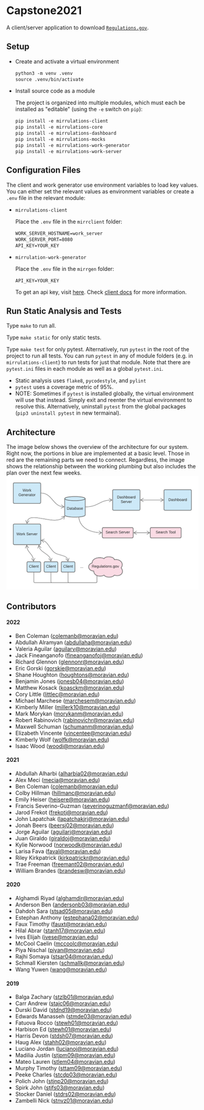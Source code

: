 # Capstone2021

A client/server application to download [`Regulations.gov`](https://www.regulations.gov/).

## Setup

* Create and activate a virtual environment

  ```
  python3 -m venv .venv
  source .venv/bin/activate
  ```

* Install source code as a module

  The project is organized into multiple modules, which must each be installed as "editable"
  (using the `-e` switch on `pip`):

  ```
  pip install -e mirrulations-client
  pip install -e mirrulations-core
  pip install -e mirrulations-dashboard
  pip install -e mirrulations-mocks
  pip install -e mirrulations-work-generator 
  pip install -e mirrulations-work-server
  ```

## Configuration Files

The client and work generator use environment variables to load key values.
You can either set the relevant values as environment variables or create 
a `.env` file in the relevant module:

* `mirrulations-client`
  
  Place the `.env` file in the `mirrclient` folder:
  
  ```
  WORK_SERVER_HOSTNAME=work_server
  WORK_SERVER_PORT=8080
  API_KEY=YOUR_KEY
  ```

* `mirrulation-work-generator`
  
  Place the `.env` file in the `mirrgen` folder:
  
  ```
  API_KEY=YOUR_KEY
  ```

  To get an api key, visit [here](https://open.gsa.gov/api/regulationsgov/). 
  Check [client docs](https://github.com/cs334s21/capstone2021/blob/main/docs/client.md) 
  for more information.
  
## Run Static Analysis and Tests

Type `make` to run all. 

Type `make static` for only static tests.

Type `make test` for only pytest.  Alternatively, run `pytest` in the root of
the project to run all tests.  You can run `pytest` in any of module folders
(e.g. in `mirrulations-client`) to run tests for just that module.  Note that
there are `pytest.ini` files in each module as well as a global `pytest.ini`.

* Static analysis uses `flake8`, `pycodestyle`, and `pylint`
* `pytest` uses a coverage metric of 95%.
* NOTE: Sometimes if `pytest` is installed globally, the virtual environment will use that instead. Simply exit and reenter the virtual environment to resolve this.
  Alternatively, uninstall `pytest` from the global packages (`pip3 uninstall pytest` in new termainal).

## Architecture
The image below shows the overview of the architecture for our system. Right now, the portions in blue are implemented at a basic level. Those in red are the remaining parts we need to connect. Regardless, the image shows the relationship between the working plumbing but also includes the plan over the next few weeks.
![Architecture](Architecture.png)

## Contributors

#### 2022

* Ben Coleman (colemanb@moravian.edu)
* Abdullah Alramyan (abdullaha@moravian.edu)
* Valeria Aguilar (aguilarv@moravian.edu)
* Jack Fineanganofo (fineanganofoj@moravian.edu)
* Richard Glennon (glennonr@moravian.edu)
* Eric Gorski (gorskie@moravian.edu)
* Shane Houghton (houghtons@moravian.edu)
* Benjamin Jones (jonesb04@moravian.edu)
* Matthew Kosack (koasckm@moravian.edu)
* Cory Little (littlec@moravian.edu)
* Michael Marchese (marchesem@moravian.edu)
* Kimberly Miller (millerk10@moravian.edu)
* Mark Morykan (morykanm@moravian.edu)
* Robert Rabinovich (rabinovichr@moravian.edu)
* Maxwell Schuman (schumanm@moravian.edu)
* Elizabeth Vincente (vincentee@moravian.edu)
* Kimberly Wolf (wolfk@moravian.edu)
* Isaac Wood (woodi@moravian.edu)

#### 2021

* Abdullah Alharbi (alharbia02@moravian.edu)
* Alex Meci (mecia@moravian.edu)
* Ben Coleman (colemanb@moravian.edu)
* Colby Hillman (hillmanc@moravian.edu)
* Emily Heiser (heisere@moravian.edu)
* Francis Severino-Guzman (severinoguzmanf@moravian.edu)
* Jarod Frekot (frekotj@moravian.edu)
* John Lapatchak (lapatchakjrj@moravian.edu)
* Jonah Beers (beersj02@moravian.edu)
* Jorge Aguilar (aguilarj@moravian.edu)
* Juan Giraldo (giraldoj@moravian.edu)
* Kylie Norwood (norwoodk@moravian.edu)
* Larisa Fava (faval@moravian.edu)
* Riley Kirkpatrick (kirkpatrickr@moravian.edu)
* Trae Freeman (freemant02@moravian.edu)
* William Brandes (brandesw@moravian.edu)

#### 2020

* Alghamdi Riyad (alghamdir@moravian.edu)
* Anderson Ben (andersonb03@moravian.edu)
* Dahdoh Sara (stsad05@moravian.edu)
* Estephan Anthony (estephana02@moravian.edu)
* Faux Timothy (fauxt@moravian.edu)
* Hilal Abrar (stanh17@moravian.edu)
* Ives Elijah (ivese@moravian.edu)
* McCool Caelin (mccoolc@moravian.edu)
* Piya Nischal (piyan@moravian.edu)
* Rajhi Somaya (stsar04@moravian.edu)
* Schmall Kiersten (schmallk@moravian.edu)
* Wang Yuwen (wang@moravian.edu)

#### 2019

* Balga Zachary (stzlb01@moravian.edu)
* Carr Andrew (stajc06@moravian.edu)
* Durski David (stdnd19@moravian.edu)
* Edwards Manasseh (stmde03@moravian.edu)
* Fatuova Rocco (stewh01@moravian.edu)
* Harbison Ed (stewh01@moravian.edu)
* Harris Devon (stdsh07@moravian.edu)
* Haug Alex (stahh02@moravian.edu)
* Luciano Jordan (lucianoj@moravian.edu)
* Madilia Justin (stjpm09@moravian.edu)
* Mateo Lauren (stlem04@moravian.edu)
* Murphy Timothy (sttam09@moravian.edu)
* Peeke Charles (stcdp03@moravian.edu)
* Polich John (stjnp20@moravian.edu)
* Spirk John (stjfs03@moravian.edu)
* Stocker Daniel (stdrs02@moravian.edu)
* Zambelli Nick (stnvz01@moravian.edu)
